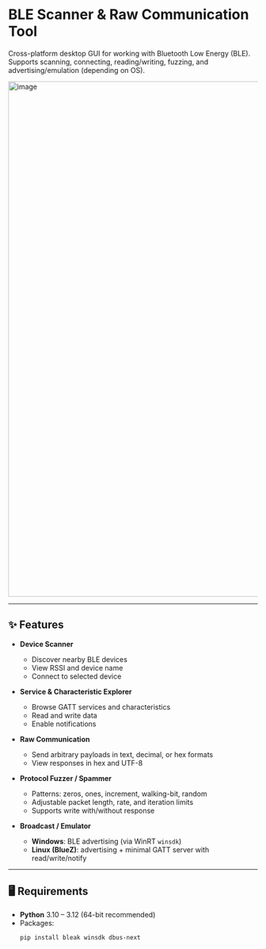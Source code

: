 # BLE Scanner & Raw Communication Tool

Cross-platform desktop GUI for working with Bluetooth Low Energy (BLE).  
Supports scanning, connecting, reading/writing, fuzzing, and advertising/emulation (depending on OS).


<img width="1920" height="1040" alt="image" src="https://github.com/user-attachments/assets/77a166e9-5286-4c48-978b-bb3b2f2fcd47" />


---

## ✨ Features

- **Device Scanner**
  - Discover nearby BLE devices
  - View RSSI and device name
  - Connect to selected device

- **Service & Characteristic Explorer**
  - Browse GATT services and characteristics
  - Read and write data
  - Enable notifications

- **Raw Communication**
  - Send arbitrary payloads in text, decimal, or hex formats
  - View responses in hex and UTF-8

- **Protocol Fuzzer / Spammer**
  - Patterns: zeros, ones, increment, walking-bit, random
  - Adjustable packet length, rate, and iteration limits
  - Supports write with/without response

- **Broadcast / Emulator**
  - **Windows**: BLE advertising (via WinRT `winsdk`)
  - **Linux (BlueZ)**: advertising + minimal GATT server with read/write/notify

---

## 🖥️ Requirements

- **Python** 3.10 – 3.12 (64-bit recommended)
- Packages:
  ```bash
  pip install bleak winsdk dbus-next
